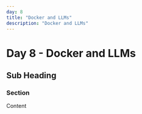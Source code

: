 ```yaml
---
day: 8
title: "Docker and LLMs"
description: "Docker and LLMs"
---
```


# Day 8 - Docker and LLMs

<!-- Course content goes here -->

## Sub Heading

### Section
Content
